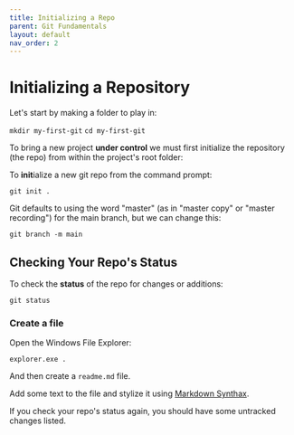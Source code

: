 ```yaml
---
title: Initializing a Repo
parent: Git Fundamentals
layout: default
nav_order: 2
---
```


# Initializing a **Repo**sitory

Let's start by making a folder to play in:

`mkdir my-first-git`
`cd my-first-git`

To bring a new project **under control** we must first initialize the repository (the repo) from within the project's root folder:

To **init**ialize a new git repo from the command prompt:

`git init .`

Git defaults to using the word "master" (as in "master copy" or "master recording") for
the main branch, but we can change this:

`git branch -m main`

## Checking Your Repo's Status

To check the **status** of the repo for changes or additions:

`git status`

### Create a file

Open the Windows File Explorer:

`explorer.exe .`

And then create a `readme.md` file.

Add some text to the file and stylize it using [Markdown Synthax](https://github.com/tchapi/markdown-cheatsheet/blob/master/README.md).

If you check your repo's status again, you should have some untracked changes listed.